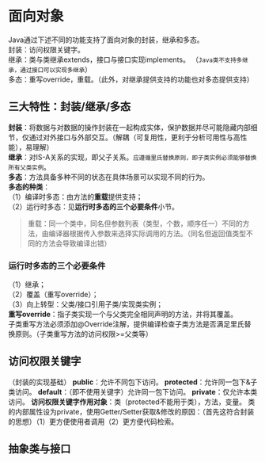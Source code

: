 # 面向对象
Java通过下述不同的功能支持了面向对象的封装，继承和多态。  
封装：访问权限关键字。  
继承：类与类继承extends，接口与接口实现implements。 （`Java类不支持多继承，通过接口可以实现多继承`）   
多态：重写override，重载。（此外，对继承提供支持的功能也对多态提供支持）  
## 三大特性：封装/继承/多态
**封装**：将数据与对数据的操作封装在一起构成实体，保护数据并尽可能隐藏内部细节，仅通过对外接口与外部交互。（解耦（可复用性，更利于分析可用性与高性能），易理解）  
**继承**：对IS-A关系的实现，即父子关系。`应遵循里氏替换原则，即子类实例必须能够替换所有父类实例`。  
**多态**：方法具备多种不同的状态在具体场景可以实现不同的行为。  
**多态的种类**：  
（1）编译时多态：由方法的**重载**提供支持；  
（2）运行时多态：见**运行时多态的三个必要条件**小节。  
>重载：同一个类中，同名但参数列表（类型，个数，顺序任一）不同的方法，由编译器根据传入参数来选择实际调用的方法。（同名但返回值类型不同的方法会导致编译出错）
### 运行时多态的三个必要条件
（1）继承；  
（2）覆盖（重写override）；  
（3）向上转型：父类/接口引用子类/实现类实例；  
**重写override**：指子类实现一个与父类完全相同声明的方法，并将其覆盖。  
子类重写方法必须添加@Override注解，提供编译检查子类方法是否满足里氏替换原则。（子类重写方法的访问权限>=父类等）
## 访问权限关键字
（封装的实现基础）
**public**：允许不同包下访问。
**protected**：允许同一包下&子类访问。
**default**：（即不使用关键字）允许同一包下访问。
**private**：仅允许本类访问。
**访问权限关键字作用对象**：类（protected不能用于类），方法，变量。
类的内部属性设为private，使用Getter/Setter获取&修改的原因：（首先这符合封装的思想）（1）更方便使用者调用（2）更方便代码检索。

## 抽象类与接口
